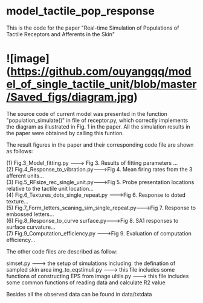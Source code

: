# model_tactile_pop_response

This is the code for the paper "Real-time Simulation of Populations of Tactile Receptors and Afferents in the Skin"
  
 # ![image] (https://github.com/ouyangqq/model_of_single_tactile_unit/blob/master/Saved_figs/diagram.jpg) 
The source code of current model was presented in the function "population_simulate()" in file of receptor.py, which correctly implements the diagram as illustrated in Fig. 1 in the paper. All the simulation results in the paper were obtained by calling this funtion. 

The result figures in the paper and their corresponding code file are shown as follows:  

 
(1)  Fig.3_Model_fitting.py ---> Fig 3. Results of fitting parameters ...  
(2)  Fig.4_Response_to_vibration.py--->Fig 4. Mean firing rates from the 3 afferent units...  
(3)  Fig.5_RFsize_rec_single_unit.py--->Fig 5. Probe presentation locations relative to the tactile unit location...  
(4)  Fig.6_Textures_dots_single_repeat.py --->Fig 6. Response to doted texture...  
(5)  Fig.7_Form_letters_scaning_sim_single_repeat.py--->Fig 7. Response to embossed letters...  
(6)  Fig.8_Response_to_curve surface.py--->Fig 8. SA1 responses to surface curvature...   
(7)  Fig.9_Computation_efficiency.py --->Fig 9. Evaluation of computation efficiency...
 

The  other code files are described as follow:

simset.py ---> the setup of simulations including: the defination of sampled skin area 
img_to_eqstimuli.py ---> this file includes some functions of constructing EPS from image
ultils.py ---> this file includes some common functions of reading data and calculate R2 value

Besides all the observed data can be found in data/txtdata

